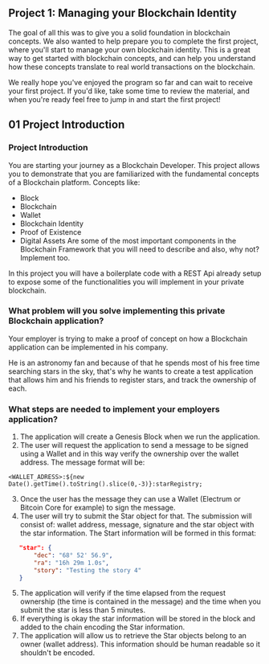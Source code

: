 ## Project 1: Managing your Blockchain Identity
The goal of all this was to give you a solid foundation in blockchain concepts. We also wanted to help prepare you to complete the first project, where you'll start to manage your own blockchain identity. This is a great way to get started with blockchain concepts, and can help you understand how these concepts translate to real world transactions on the blockchain.

We really hope you've enjoyed the program so far and can wait to receive your first project. If you'd like, take some time to review the material, and when you're ready feel free to jump in and start the first project!

## 01 Project Introduction

### Project Introduction
You are starting your journey as a Blockchain Developer. This project allows you to demonstrate that you are familiarized with the fundamental concepts of a Blockchain platform. Concepts like:

- Block
- Blockchain
- Wallet
- Blockchain Identity
- Proof of Existence
- Digital Assets
Are some of the most important components in the Blockchain Framework that you will need to describe and also, why not? Implement too.

In this project you will have a boilerplate code with a REST Api already setup to expose some of the functionalities you will implement in your private blockchain.

### What problem will you solve implementing this private Blockchain application?
Your employer is trying to make a proof of concept on how a Blockchain application can be implemented in his company.

He is an astronomy fan and because of that he spends most of his free time searching stars in the sky, that's why he wants to create a test application that allows him and his friends to register stars, and track the ownership of each.

### What steps are needed to implement your employers application?
1. The application will create a Genesis Block when we run the application.
2. The user will request the application to send a message to be signed using a Wallet and in this way verify the ownership over the wallet address. The message format will be:

`<WALLET_ADRESS>:${new Date().getTime().toString().slice(0,-3)}:starRegistry;`

3. Once the user has the message they can use a Wallet (Electrum or Bitcoin Core for example) to sign the message.
4. The user will try to submit the Star object for that. The submission will consist of: wallet address, message, signature and the star object with the star information. The Start information will be formed in this format:
```json
   "star": {
       "dec": "68° 52' 56.9",
       "ra": "16h 29m 1.0s",
       "story": "Testing the story 4"
   }
 ```
5. The application will verify if the time elapsed from the request ownership (the time is contained in the message) and the time when you submit the star is less than 5 minutes.
6. If everything is okay the star information will be stored in the block and added to the chain encoding the Star information.
7. The application will allow us to retrieve the Star objects belong to an owner (wallet address). This information should be human readable so it shouldn't be encoded.
